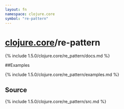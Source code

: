 ```yaml
---
layout: fn
namespace: clojure.core
symbol: "re-pattern"
---
```


# [clojure.core](../)/re-pattern

{% include 1.5.0/clojure.core/re_pattern/docs.md %}

##Examples

{% include 1.5.0/clojure.core/re_pattern/examples.md %}
## Source
{% include 1.5.0/clojure.core/re_pattern/src.md %}


